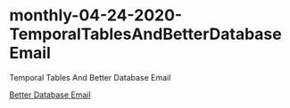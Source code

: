 # monthly-04-24-2020-TemporalTablesAndBetterDatabaseEmail
Temporal Tables And Better Database Email

[Better Database Email](https://www.sqlshack.com/reporting-and-alerting-on-job-failure-in-sql-server)

